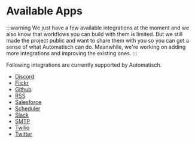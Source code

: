 # Available Apps

:::warning
We just have a few available integrations at the moment and we also know that workflows you can build with them is limited. But we still made the project public and want to share them with you so you can get a sense of what Automatisch can do. Meanwhile, we're working on adding more integrations and improving the existing ones.
:::

Following integrations are currently supported by Automatisch.

- [Discord](/apps/discord/actions)
- [Flickr](/apps/flickr/triggers)
- [Github](/apps/github/triggers)
- [RSS](/apps/rss/triggers)
- [Salesforce](/apps/salesforce/triggers)
- [Scheduler](/apps/scheduler/triggers)
- [Slack](/apps/slack/actions)
- [SMTP](/apps/smtp/actions)
- [Twilio](/apps/twilio/triggers)
- [Twitter](/apps/twitter/triggers)
